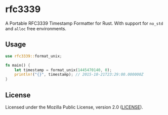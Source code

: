 # rfc3339

A Portable RFC3339 Timestamp Formatter for Rust. With support for `no_std` and
`alloc` free environments.

## Usage

```rust
use rfc3339::format_unix;

fn main() {
    let timestamp = format_unix(1445470140, 0);
    println!("{}", timestamp); // 2015-10-21T23:29:00.000000Z
}
```

## License

Licensed under the Mozilla Public License, version 2.0 ([LICENSE](./LICENSE)).